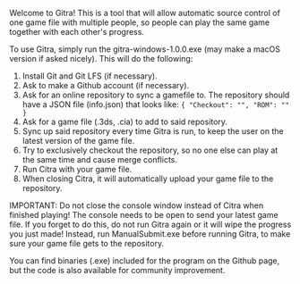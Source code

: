 Welcome to Gitra!
This is a tool that will allow automatic source control of one game file with multiple people, so people can play the same game together with each other's progress.

To use Gitra, simply run the gitra-windows-1.0.0.exe (may make a macOS version if asked nicely). This will do the following:
1. Install Git and Git LFS (if necessary).
2. Ask to make a Github account (if necessary).
3. Ask for an online repository to sync a gamefile to. The repository should have a JSON file (info.json) that looks like: `{ "Checkout": "", "ROM": "" }`
4. Ask for a game file (.3ds, .cia) to add to said repository.
5. Sync up said repository every time Gitra is run, to keep the user on the latest version of the game file.
6. Try to exclusively checkout the repository, so no one else can play at the same time and cause merge conflicts.
7. Run Citra with your game file.
8. When closing Citra, it will automatically upload your game file to the repository.

IMPORTANT: Do not close the console window instead of Citra when finished playing! The console needs to be open to send your latest game file.
If you forget to do this, do not run Gitra again or it will wipe the progress you just made! Instead, run ManualSubmit.exe before running Gitra,
to make sure your game file gets to the repository.

You can find binaries (.exe) included for the program on the Github page, but the code is also available for community improvement.
